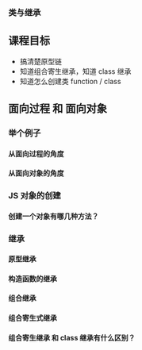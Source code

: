 ### 类与继承

## 课程目标

- 搞清楚原型链
- 知道组合寄生继承，知道 class 继承
- 知道怎么创建类 function / class

## 面向过程 和 面向对象

### 举个例子

#### 从面向过程的角度

#### 从面向对象的角度

### JS 对象的创建

#### 创建一个对象有哪几种方法？

### 继承

#### 原型继承

#### 构造函数的继承

#### 组合继承

#### 组合寄生式继承

#### 组合寄生继承 和 class 继承有什么区别？
